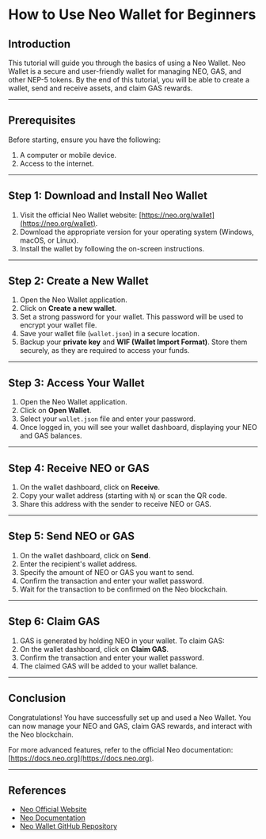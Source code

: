 # How to Use Neo Wallet for Beginners

## Introduction
This tutorial will guide you through the basics of using a Neo Wallet. Neo Wallet is a secure and user-friendly wallet for managing NEO, GAS, and other NEP-5 tokens. By the end of this tutorial, you will be able to create a wallet, send and receive assets, and claim GAS rewards.

---

## Prerequisites
Before starting, ensure you have the following:
1. A computer or mobile device.
2. Access to the internet.

---

## Step 1: Download and Install Neo Wallet
1. Visit the official Neo Wallet website: [https://neo.org/wallet](https://neo.org/wallet).
2. Download the appropriate version for your operating system (Windows, macOS, or Linux).
3. Install the wallet by following the on-screen instructions.

---

## Step 2: Create a New Wallet
1. Open the Neo Wallet application.
2. Click on **Create a new wallet**.
3. Set a strong password for your wallet. This password will be used to encrypt your wallet file.
4. Save your wallet file (`wallet.json`) in a secure location.
5. Backup your **private key** and **WIF (Wallet Import Format)**. Store them securely, as they are required to access your funds.

---

## Step 3: Access Your Wallet
1. Open the Neo Wallet application.
2. Click on **Open Wallet**.
3. Select your `wallet.json` file and enter your password.
4. Once logged in, you will see your wallet dashboard, displaying your NEO and GAS balances.

---

## Step 4: Receive NEO or GAS
1. On the wallet dashboard, click on **Receive**.
2. Copy your wallet address (starting with `N`) or scan the QR code.
3. Share this address with the sender to receive NEO or GAS.

---

## Step 5: Send NEO or GAS
1. On the wallet dashboard, click on **Send**.
2. Enter the recipient's wallet address.
3. Specify the amount of NEO or GAS you want to send.
4. Confirm the transaction and enter your wallet password.
5. Wait for the transaction to be confirmed on the Neo blockchain.

---

## Step 6: Claim GAS
1. GAS is generated by holding NEO in your wallet. To claim GAS:
2. On the wallet dashboard, click on **Claim GAS**.
3. Confirm the transaction and enter your wallet password.
4. The claimed GAS will be added to your wallet balance.

---

## Conclusion
Congratulations! You have successfully set up and used a Neo Wallet. You can now manage your NEO and GAS, claim GAS rewards, and interact with the Neo blockchain.

For more advanced features, refer to the official Neo documentation: [https://docs.neo.org](https://docs.neo.org).

---

## References
- [Neo Official Website](https://neo.org)
- [Neo Documentation](https://docs.neo.org)
- [Neo Wallet GitHub Repository](https://github.com/neo-project/neo-wallet)
